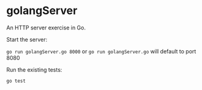 # golangServer
An HTTP server exercise in Go.

Start the server:

`go run golangServer.go 8000` or `go run golangServer.go` will default to port 8080

Run the existing tests:

`go test`
